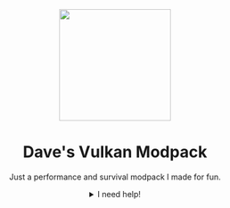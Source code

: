 <div align="center">
<img src="https://github.com/user-attachments/assets/20229b4f-d93c-45ba-b9fc-65f7fbddd969" width="200">

<h1> Dave's Vulkan Modpack </h1>
<p> Just a performance and survival modpack I made for fun. </p>

<details>
  <summary>I need help!</summary>
  <h2> The game freezes when loading into a world! </h2>
  <p> Try keep on restarting, If the issue presists. Please make a Issue. </p>

  <h2> Does Windows, Linux or MacOS work? </h2>
  <p> I can confirm linux works, but I'm not sure about MacOS and Windows. </p>

  <h2> I have another issue thats not here! </h2>
  <p> Make a Issue in <a href="https://github.com/daveberrys/Daves-Vulkan-Modpack/issues">Here.</a> </p>
</details>
